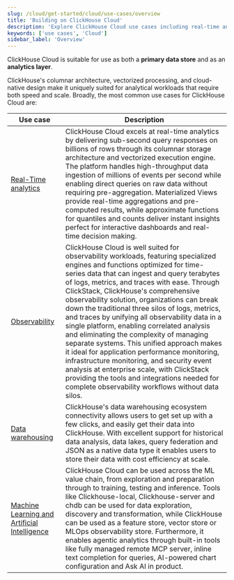 ```yaml
---
slug: /cloud/get-started/cloud/use-cases/overview
title: 'Building on ClickHouse Cloud'
description: 'Explore ClickHouse Cloud use cases including real-time analytics, observability, data lake & warehouse, and machine learning applications'
keywords: ['use cases', 'Cloud']
sidebar_label: 'Overview'
---
```


ClickHouse Cloud is suitable for use as both a **primary data store** and as an **analytics 
layer**.

ClickHouse's columnar architecture, vectorized processing, and cloud-native design 
make it uniquely suited for analytical workloads that require both speed and scale.
Broadly, the most common use cases for ClickHouse Cloud are:

| Use case                                                                                 | Description                                                                                                                                                                                                                                                                                                                                                                                                                                                                                                                                                                                                                                                                                                                                                                                                       |
|------------------------------------------------------------------------------------------|-------------------------------------------------------------------------------------------------------------------------------------------------------------------------------------------------------------------------------------------------------------------------------------------------------------------------------------------------------------------------------------------------------------------------------------------------------------------------------------------------------------------------------------------------------------------------------------------------------------------------------------------------------------------------------------------------------------------------------------------------------------------------------------------------------------------|
| [Real-Time analytics](/cloud/get-started/cloud/use-cases/real-time-analytics)            | ClickHouse Cloud excels at real-time analytics by delivering sub-second query responses on billions of rows through its columnar storage architecture and vectorized execution engine. The platform handles high-throughput data ingestion of millions of events per second while enabling direct queries on raw data without requiring pre-aggregation. Materialized Views provide real-time aggregations and pre-computed results, while approximate functions for quantiles and counts deliver instant insights perfect for interactive dashboards and real-time decision making.                                                                                                                                                                                                                              |
| [Observability](/cloud/get-started/cloud/use-cases/observability)                        | ClickHouse Cloud is well suited for observability workloads, featuring specialized engines and functions optimized for time-series data that can ingest and query terabytes of logs, metrics, and traces with ease. Through ClickStack, ClickHouse's comprehensive observability solution, organizations can break down the traditional three silos of logs, metrics, and traces by unifying all observability data in a single platform, enabling correlated analysis and eliminating the complexity of managing separate systems. This unified approach makes it ideal for application performance monitoring, infrastructure monitoring, and security event analysis at enterprise scale, with ClickStack providing the tools and integrations needed for complete observability workflows without data silos. |
| [Data warehousing](/cloud/get-started/cloud/use-cases/data_lake_and_warehouse)           | ClickHouse's data warehousing ecosystem connectivity allows users to get set up with a few clicks, and easily get their data into ClickHouse. With excellent support for historical data analysis, data lakes, query federation and JSON as a native data type it enables users to store their data with cost efficiency at scale.                                                                                                                                                                                                                                                                                                                                                                                                                                                                                |
| [Machine Learning and Artificial Intelligence](/cloud/get-started/cloud/use-cases/AI_ML) | ClickHouse Cloud can be used across the ML value chain, from exploration and preparation through to training, testing and inference. Tools like Clickhouse-local, Clickhouse-server and chdb can be used for data exploration, discovery and transformation, while ClickHouse can be used as a feature store, vector store or MLOps observability store. Furthermore, it enables agentic analytics through built-in tools like fully managed remote MCP server, inline text completion for queries, AI-powered chart configuration and Ask AI in product.                                                                                                                                                                                                                                                         |
